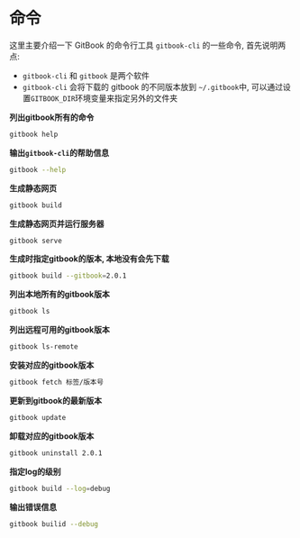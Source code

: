 # 命令

这里主要介绍一下 GitBook 的命令行工具 `gitbook-cli` 的一些命令, 首先说明两点:
* `gitbook-cli` 和 `gitbook` 是两个软件
* `gitbook-cli` 会将下载的 gitbook 的不同版本放到 `~/.gitbook`中, 可以通过设置`GITBOOK_DIR`环境变量来指定另外的文件夹



**列出gitbook所有的命令**
```bash
gitbook help
```

**输出`gitbook-cli`的帮助信息**
```bash
gitbook --help
```

**生成静态网页**
```bash
gitbook build
```
**生成静态网页并运行服务器**
```bash
gitbook serve
```

**生成时指定gitbook的版本, 本地没有会先下载**
```bash
gitbook build --gitbook=2.0.1
```

**列出本地所有的gitbook版本**
```bash
gitbook ls
```

**列出远程可用的gitbook版本**
```bash
gitbook ls-remote
```

**安装对应的gitbook版本**
```bash
gitbook fetch 标签/版本号
```

**更新到gitbook的最新版本**
```bash
gitbook update
```

**卸载对应的gitbook版本**
```bash
gitbook uninstall 2.0.1
```

**指定log的级别**
```bash
gitbook build --log=debug
```

**输出错误信息**
```bash
gitbook builid --debug
```
